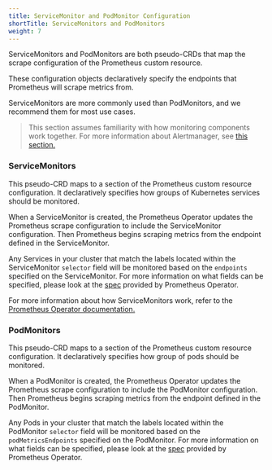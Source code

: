 ```yaml
---
title: ServiceMonitor and PodMonitor Configuration
shortTitle: ServiceMonitors and PodMonitors
weight: 7
---
```


ServiceMonitors and PodMonitors are both pseudo-CRDs that map the scrape configuration of the Prometheus custom resource.

These configuration objects declaratively specify the endpoints that Prometheus will scrape metrics from.

ServiceMonitors are more commonly used than PodMonitors, and we recommend them for most use cases.

> This section assumes familiarity with how monitoring components work together. For more information about Alertmanager, see [this section.](../../how-monitoring-works/)

### ServiceMonitors

This pseudo-CRD maps to a section of the Prometheus custom resource configuration. It declaratively specifies how groups of Kubernetes services should be monitored. 

When a ServiceMonitor is created, the Prometheus Operator updates the Prometheus scrape configuration to include the ServiceMonitor configuration. Then Prometheus begins scraping metrics from the endpoint defined in the ServiceMonitor.

Any Services in your cluster that match the labels located within the ServiceMonitor `selector` field will be monitored based on the `endpoints` specified on the ServiceMonitor. For more information on what fields can be specified, please look at the [spec](https://github.com/prometheus-operator/prometheus-operator/blob/master/Documentation/api.md#servicemonitor) provided by Prometheus Operator.

For more information about how ServiceMonitors work, refer to the [Prometheus Operator documentation.](https://github.com/prometheus-operator/prometheus-operator/blob/master/Documentation/user-guides/running-exporters.md)

### PodMonitors

This pseudo-CRD maps to a section of the Prometheus custom resource configuration. It declaratively specifies how group of pods should be monitored. 

When a PodMonitor is created, the Prometheus Operator updates the Prometheus scrape configuration to include the PodMonitor configuration. Then Prometheus begins scraping metrics from the endpoint defined in the PodMonitor.

Any Pods in your cluster that match the labels located within the PodMonitor `selector` field will be monitored based on the `podMetricsEndpoints` specified on the PodMonitor. For more information on what fields can be specified, please look at the [spec](https://github.com/prometheus-operator/prometheus-operator/blob/master/Documentation/api.md#podmonitorspec) provided by Prometheus Operator.
